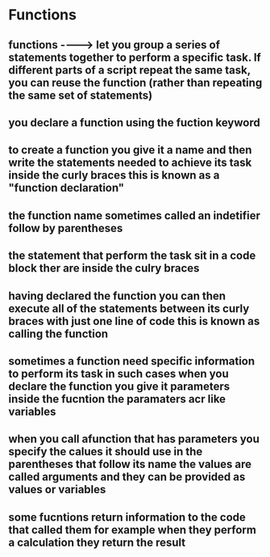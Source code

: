# Functions

## functions ----> let you group a series of statements together to perform a specific task. If different parts of a script repeat the same task, you can reuse the function (rather than repeating the same set of statements)

## you declare a function using the fuction keyword

## to create a function you give it a name and then write the statements needed to achieve its task inside the curly braces this is known as a "function declaration"

## the function name sometimes called an indetifier follow by parentheses

## the statement that perform the task sit in a code block ther are inside the culry braces

## having declared the function you can then execute all of the statements between its curly braces with just one line of code this is known as calling the function

## sometimes a function need specific information to perform its task in such cases when you declare the function you give it parameters inside the fucntion the paramaters acr like variables

## when you call afunction that has parameters you specify the calues it should use in the parentheses that follow its name the values are called arguments and they can be provided as values or variables

## some fucntions return information to the code that called them for example when they perform a calculation they return the result
